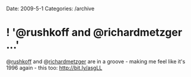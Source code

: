 Date: 2009-5-1
Categories: /archive

# ! '@rushkoff and @richardmetzger ...'

@<a href="http://twitter.com/rushkoff">rushkoff</a> and @<a href="http://twitter.com/richardmetzger">richardmetzger</a> are in a groove - making me feel like it's 1996 again - this too:  <a href="http://bit.ly/asgLL" rel="nofollow">http://bit.ly/asgLL</a>
